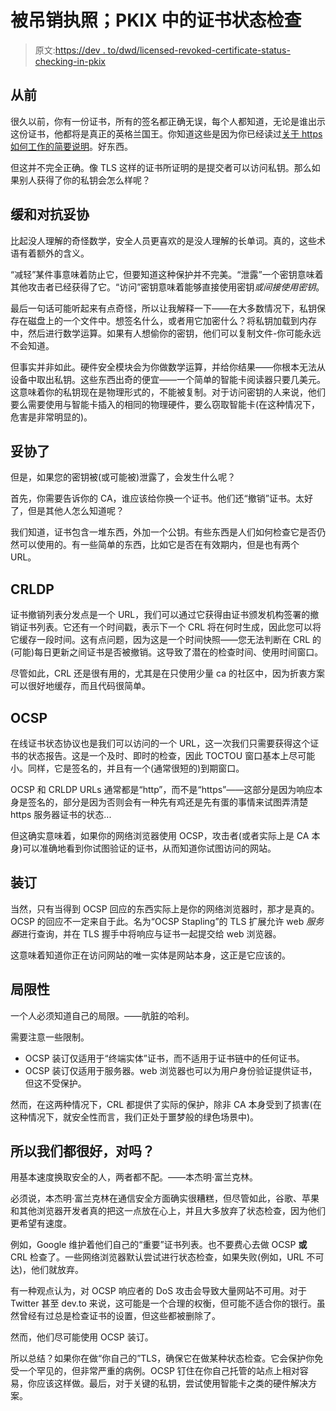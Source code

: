 # 被吊销执照；PKIX 中的证书状态检查

> 原文:[https://dev . to/dwd/licensed-revoked-certificate-status-checking-in-pkix](https://dev.to/dwd/licensed-revoked-certificate-status-checking-in-pkix)

## [](#once-upon-a-time)从前

很久以前，你有一份证书，所有的签名都正确无误，每个人都知道，无论是谁出示这份证书，他都将是真正的英格兰国王。你知道这些是因为你已经读过[关于 https 如何工作的简要说明](https://dev.to/ruidfigueiredo/briefish-explanation-of-how-https-works)。好东西。

但这并不完全正确。像 TLS 这样的证书所证明的是提交者可以访问私钥。那么如果别人获得了你的私钥会怎么样呢？

## [](#mitigations-against-compromise)缓和对抗妥协

比起没人理解的奇怪数学，安全人员更喜欢的是没人理解的长单词。真的，这些术语有着额外的含义。

“减轻”某件事意味着防止它，但要知道这种保护并不完美。“泄露”一个密钥意味着其他攻击者已经获得了它。“访问”密钥意味着能够直接使用密钥*或间接使用密钥*。

最后一句话可能听起来有点奇怪，所以让我解释一下——在大多数情况下，私钥保存在磁盘上的一个文件中。想签名什么，或者用它加密什么？将私钥加载到内存中，然后进行数学运算。如果有人想偷你的密钥，他们可以复制文件-你可能永远不会知道。

但事实并非如此。硬件安全模块会为你做数学运算，并给你结果——你根本无法从设备中取出私钥。这些东西出奇的便宜——一个简单的智能卡阅读器只要几美元。这意味着你的私钥现在是物理形式的，不能被复制。对于访问密钥的人来说，他们要么需要使用与智能卡插入的相同的物理硬件，要么窃取智能卡(在这种情况下，危害是非常明显的)。

## [](#compromised)妥协了

但是，如果您的密钥被(或可能被)泄露了，会发生什么呢？

首先，你需要告诉你的 CA，谁应该给你换一个证书。他们还“撤销”证书。太好了，但是其他人怎么知道呢？

我们知道，证书包含一堆东西，外加一个公钥。有些东西是人们如何检查它是否仍然可以使用的。有一些简单的东西，比如它是否在有效期内，但是也有两个 URL。

## [](#crldp)CRLDP

证书撤销列表分发点是一个 URL，我们可以通过它获得由证书颁发机构签署的撤销证书列表。它还有一个时间戳，表示下一个 CRL 将在何时生成，因此您可以将它缓存一段时间。这有点问题，因为这是一个时间快照——您无法判断在 CRL 的(可能)每日更新之间证书是否被撤销。这导致了潜在的检查时间、使用时间窗口。

尽管如此，CRL 还是很有用的，尤其是在只使用少量 ca 的社区中，因为折衷方案可以很好地缓存，而且代码很简单。

## [](#ocsp)OCSP

在线证书状态协议也是我们可以访问的一个 URL，这一次我们只需要获得这个证书的状态报告。这是一个及时、即时的检查，因此 TOCTOU 窗口基本上尽可能小。同样，它是签名的，并且有一个(通常很短的)到期窗口。

OCSP 和 CRLDP URLs 通常都是“http”，而不是“https”——这部分是因为响应本身是签名的，部分是因为否则会有一种先有鸡还是先有蛋的事情来试图弄清楚 https 服务器证书的状态...

但这确实意味着，如果你的网络浏览器使用 OCSP，攻击者(或者实际上是 CA 本身)可以准确地看到你试图验证的证书，从而知道你试图访问的网站。

## [](#stapling)装订

当然，只有当得到 OCSP 回应的东西实际上是你的网络浏览器时，那才是真的。OCSP 的回应不一定来自于此。名为“OCSP Stapling”的 TLS 扩展允许 web *服务器*进行查询，并在 TLS 握手中将响应与证书一起提交给 web 浏览器。

这意味着知道你正在访问网站的唯一实体是网站本身，这正是它应该的。

## [](#limitations)局限性

一个人必须知道自己的局限。——肮脏的哈利。

需要注意一些限制。

*   OCSP 装订仅适用于“终端实体”证书，而不适用于证书链中的任何证书。
*   OCSP 装订仅适用于服务器。web 浏览器也可以为用户身份验证提供证书，但这不受保护。

然而，在这两种情况下，CRL 都提供了实际的保护，除非 CA 本身受到了损害(在这种情况下，就安全性而言，我们正处于噩梦般的绿色场景中)。

## 所以我们都很好，对吗？

用基本速度换取安全的人，两者都不配。——本杰明·富兰克林。

必须说，本杰明·富兰克林在通信安全方面确实很糟糕，但尽管如此，谷歌、苹果和其他浏览器开发者真的把这一点放在心上，并且大多放弃了状态检查，因为他们更希望有速度。

例如，Google 维护着他们自己的“重要”证书列表。也不要费心去做 OCSP **或** CRL 检查了。一些网络浏览器默认尝试进行状态检查，如果失败(例如，URL 不可达)，他们就放弃。

有一种观点认为，对 OCSP 响应者的 DoS 攻击会导致大量网站不可用。对于 Twitter 甚至 dev.to 来说，这可能是一个合理的权衡，但可能不适合你的银行。虽然曾经有过总是检查证书的设置，但这些都被删除了。

然而，他们尽可能使用 OCSP 装订。

所以总结？如果你在做“你自己的”TLS，确保它在做某种状态检查。它会保护你免受一个罕见的，但非常严重的病例。OCSP 钉住在你自己托管的站点上相对容易，你应该这样做。最后，对于关键的私钥，尝试使用智能卡之类的硬件解决方案。